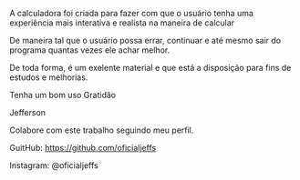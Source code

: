 A calculadora foi criada para fazer com que o usuário tenha uma experiência mais interativa e realista na maneira de calcular

De maneira tal que o usuário possa errar, continuar e até mesmo sair do programa quantas vezes ele achar melhor.

De toda forma, é um exelente material e que está a disposição para fins de estudos e melhorias.

Tenha um bom uso 
Gratidão

Jefferson 

Colabore com este trabalho seguindo meu perfil.


GuitHub:
https://github.com/oficialjeffs


Instagram:
@oficialjeffs
